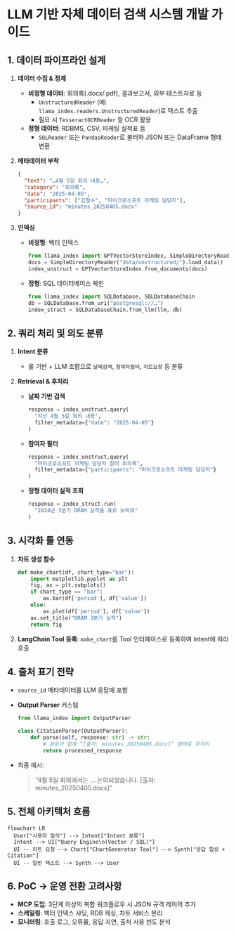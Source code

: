 # LLM 기반 자체 데이터 검색 시스템 개발 가이드

## 1. 데이터 파이프라인 설계

1. **데이터 수집 & 정제**
   - **비정형 데이터**: 회의록(.docx/.pdf), 결과보고서, 외부 테스트자료 등
     - `UnstructuredReader` (예: `llama_index.readers.UnstructuredReader`)로 텍스트 추출
     - 필요 시 `TesseractOCRReader` 등 OCR 활용
   - **정형 데이터**: RDBMS, CSV, 마케팅 실적표 등
     - `SQLReader` 또는 `PandasReader`로 불러와 JSON 또는 DataFrame 형태 변환

2. **메타데이터 부착**
   ```json
   {
     "text": "…4월 5일 회의 내용…",
     "category": "회의록",
     "date": "2025-04-05",
     "participants": ["김철수", "마이크로소프트 마케팅 담당자"],
     "source_id": "minutes_20250405.docx"
   }


3. **인덱싱**

   * **비정형**: 벡터 인덱스

     ```python
     from llama_index import GPTVectorStoreIndex, SimpleDirectoryReader
     docs = SimpleDirectoryReader("data/unstructured/").load_data()
     index_unstruct = GPTVectorStoreIndex.from_documents(docs)
     ```
   * **정형**: SQL 데이터베이스 체인

     ```python
     from llama_index import SQLDatabase, SQLDatabaseChain
     db = SQLDatabase.from_uri("postgresql://…")
     index_struct = SQLDatabaseChain.from_llm(llm, db)
     ```

## 2. 쿼리 처리 및 의도 분류

1. **Intent 분류**

   * 룰 기반 + LLM 조합으로 `날짜검색`, `참여자필터`, `차트요청` 등 분류

2. **Retrieval & 후처리**

   * **날짜 기반 검색**

     ```python
     response = index_unstruct.query(
       "지난 4월 5일 회의 내용",
       filter_metadata={"date": "2025-04-05"}
     )
     ```
   * **참여자 필터**

     ```python
     response = index_unstruct.query(
       "마이크로소프트 마케팅 담당자 참여 회의록",
       filter_metadata={"participants": "마이크로소프트 마케팅 담당자"}
     )
     ```
   * **정형 데이터 실적 조회**

     ```python
     response = index_struct.run(
       "2024년 3분기 DRAM 실적을 표로 보여줘"
     )
     ```

## 3. 시각화 툴 연동

1. **차트 생성 함수**

   ```python
   def make_chart(df, chart_type="bar"):
       import matplotlib.pyplot as plt
       fig, ax = plt.subplots()
       if chart_type == "bar":
           ax.bar(df['period'], df['value'])
       else:
           ax.plot(df['period'], df['value'])
       ax.set_title("DRAM 3분기 실적")
       return fig
   ```
2. **LangChain Tool 등록**: `make_chart`를 Tool 인터페이스로 등록하여 Intent에 따라 호출

## 4. 출처 표기 전략

* `source_id` 메타데이터를 LLM 응답에 포함
* **Output Parser** 커스텀

  ```python
  from llama_index import OutputParser

  class CitationParser(OutputParser):
      def parse(self, response: str) -> str:
          # 본문과 함께 “[출처: minutes_20250405.docx]” 형태로 후처리
          return processed_response
  ```
* 최종 예시:

  > “4월 5일 회의에서는 … 논의되었습니다.
  > \[출처: minutes\_20250405.docx]”

## 5. 전체 아키텍처 흐름

```mermaid
flowchart LR
  User["사용자 질의"] --> Intent["Intent 분류"]
  Intent --> UI["Query Engine\n(Vector / SQL)"]
  UI -- 차트 요청 --> Chart["ChartGenerator Tool"] --> Synth["응답 합성 + Citation"]
  UI -- 일반 텍스트 --> Synth --> User
```

## 6. PoC → 운영 전환 고려사항

* **MCP 도입**: 3단계 이상의 복합 워크플로우 시 JSON 규격 레이어 추가
* **스케일링**: 벡터 인덱스 샤딩, RDB 캐싱, 차트 서비스 분리
* **모니터링**: 호출 로그, 오류율, 응답 지연, 출처 사용 빈도 분석

```
```
